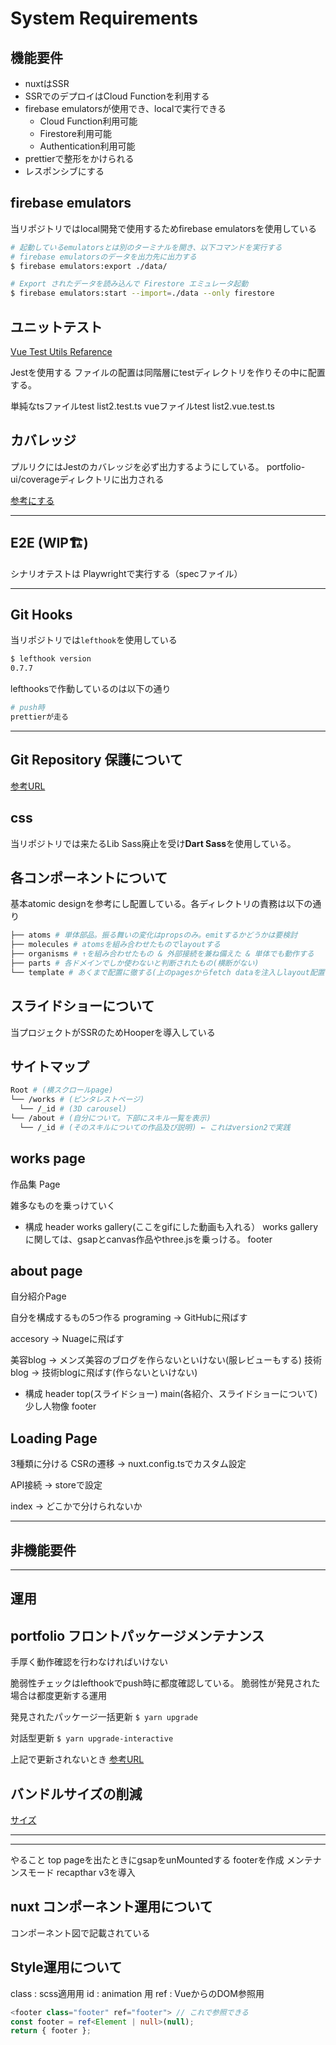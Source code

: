 # System Requirements

## 機能要件

- nuxtはSSR
- SSRでのデプロイはCloud Functionを利用する
- firebase emulatorsが使用でき、localで実行できる
  - Cloud Function利用可能
  - Firestore利用可能
  - Authentication利用可能
- prettierで整形をかけられる
- レスポンシブにする

## firebase emulators

当リポジトリではlocal開発で使用するためfirebase emulatorsを使用している

```sh
# 起動しているemulatorsとは別のターミナルを開き、以下コマンドを実行する
# firebase emulatorsのデータを出力先に出力する
$ firebase emulators:export ./data/

# Export されたデータを読み込んで Firestore エミュレータ起動
$ firebase emulators:start --import=./data --only firestore
```

## ユニットテスト

[Vue Test Utils Refarence](https://v1.test-utils.vuejs.org/ja/installation/testing-single-file-components-with-jest.html)

Jestを使用する
ファイルの配置は同階層にtestディレクトリを作りその中に配置する。

単純なtsファイルtest
list2.test.ts
vueファイルtest
list2.vue.test.ts

## カバレッジ

プルリクにはJestのカバレッジを必ず出力するようにしている。
portfolio-ui/coverageディレクトリに出力される

[参考にする](https://qiita.com/takasp/items/5864d0601c41a769a2a0)

---

## E2E (WIP🏗)

シナリオテストは
Playwrightで実行する（specファイル）

---

## Git Hooks

当リポジトリでは`lefthook`を使用している

```sh
$ lefthook version
0.7.7
```

lefthooksで作動しているのは以下の通り

```sh
# push時
prettierが走る
```

---

## Git Repository 保護について

[参考URL](https://qiita.com/da-sugi/items/ba3cd83e64c689795c50)

## css

当リポジトリでは来たるLib Sass廃止を受け**Dart Sass**を使用している。

## 各コンポーネントについて

基本atomic designを参考にし配置している。各ディレクトリの責務は以下の通り

```sh
├── atoms # 単体部品。振る舞いの変化はpropsのみ。emitするかどうかは要検討
├── molecules # atomsを組み合わせたものでlayoutする
├── organisms # ↑を組み合わせたもの & 外部接続を兼ね備えた & 単体でも動作する
├── parts # 各ドメインでしか使わないと判断されたもの(横断がない)
└── template # あくまで配置に徹する(上のpagesからfetch dataを注入しlayout配置に努める)
```

## スライドショーについて

当プロジェクトがSSRのためHooperを導入している


## サイトマップ

```sh
Root # (横スクロールpage)
└── /works # (ピンタレストページ)
  └── /_id # (3D carousel)
└── /about # (自分について。下部にスキル一覧を表示)
  └── /_id # (そのスキルについての作品及び説明) ← これはversion2で実践
```

## works page

作品集 Page

雑多なものを乗っけていく

- 構成
header
works gallery(ここをgifにした動画も入れる）
  works galleryに関しては、gsapとcanvas作品やthree.jsを乗っける。
footer

## about page

自分紹介Page

自分を構成するもの5つ作る
programing → GitHubに飛ばす

accesory → Nuageに飛ばす

美容blog → メンズ美容のブログを作らないといけない(服レビューもする)
技術blog → 技術blogに飛ばす(作らないといけない)

- 構成
header
top(スライドショー)
main(各紹介、スライドショーについて)
少し人物像
footer

## Loading Page

3種類に分ける
CSRの遷移 → nuxt.config.tsでカスタム設定

API接続 → storeで設定

index → どこかで分けられないか

---

## 非機能要件


---

## 運用

## portfolio フロントパッケージメンテナンス

手厚く動作確認を行わなければいけない

脆弱性チェックはlefthookでpush時に都度確認している。
脆弱性が発見された場合は都度更新する運用

発見されたパッケージ一括更新
`$ yarn upgrade`

対話型更新
`$ yarn upgrade-interactive`

上記で更新されないとき
[参考URL](https://rinoguchi.net/2021/11/npm-version-up-and-fix-audit.html)

## バンドルサイズの削減

[サイズ](https://dwango-js.github.io/performance-handbook/startup/reduce-size/)

---

---

やること
top pageを出たときにgsapをunMountedする
footerを作成
メンテナンスモード
recapthar v3を導入

## nuxt コンポーネント運用について

コンポーネント図で記載されている

## Style運用について

class : scss適用用
id : animation 用
ref : VueからのDOM参照用

```ts
<footer class="footer" ref="footer"> // これで参照できる
const footer = ref<Element | null>(null);
return { footer };
```


